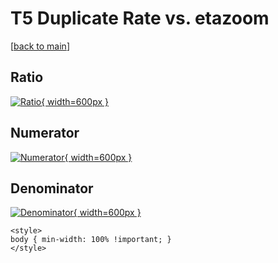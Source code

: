 # T5 Duplicate Rate vs. etazoom

[[back to main](./)]



## Ratio

[![Ratio](../mtv/var/T5_duplrate_etazoom.png){ width=600px }](../mtv/var/T5_duplrate_etazoom.pdf)

## Numerator

[![Numerator](../mtv/num/T5_duplrate_etazoom_num0.png){ width=600px }](../mtv/num/T5_duplrate_etazoom_num0.pdf)

## Denominator

[![Denominator](../mtv/den/T5_duplrate_etazoom_den.png){ width=600px }](../mtv/den/T5_duplrate_etazoom_den.pdf)


``` {=html}
<style>
body { min-width: 100% !important; }
</style>
```
